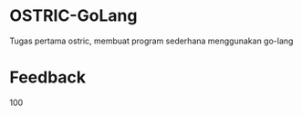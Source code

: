 # OSTRIC-GoLang
Tugas pertama ostric, membuat program sederhana menggunakan go-lang

# Feedback 
100
